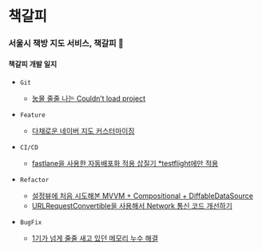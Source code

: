 # 책갈피
### 서울시 책방 지도 서비스, 책갈피 🔖

#### 책갈피 개발 일지
- `Git` 
  - [눙물 줄줄 나는 Couldn’t load project](https://huree-can-do-it.notion.site/gitignore-feat-Couldn-t-load-Project-784231d4681043bdad3d42839935e1a7)
  
- `Feature`
  - [다채로운 네이버 지도 커스터마이징](https://huree-can-do-it.notion.site/1-c327aeb5b29a4889900b410e71dbb208)
  
- `CI/CD`
  - [fastlane을 사용한 자동배포화 적용 삽질기 *testflight에만 적용](https://huree-can-do-it.notion.site/Fastlane-3f733e4a32a5480db76c91fb594a9695)
  
- `Refactor`
  - [설정뷰에 처음 시도해본 MVVM + Compositional + DiffableDataSource](https://huree-can-do-it.notion.site/MVVM-a050808dee564704b9f118c25fb6eb1a)
  - [URLRequestConvertible을 사용해서 Network 통신 코드 개선하기](https://huree-can-do-it.notion.site/URLRequestConvertible-e118bbf9dd9640a59db13a726ac9779a)
  
- `BugFix`
  - [1기가 넘게 줄줄 새고 있던 메모리 누수 해결](https://huree-can-do-it.notion.site/ccad55aa67be4eb5a79bc6dfb93243c9)

